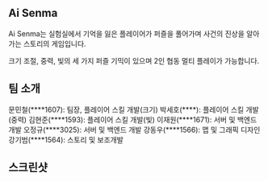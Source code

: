 ## Ai Senma

Ai Senma는 실험실에서 기억을 잃은 플레이어가 퍼즐을 풀어가며 사건의 진상을 알아가는 스토리의 게임입니다. 

크기 조절, 중력, 빛의 세 가지 퍼즐 기믹이 있으며 2인 협동 멀티 플레이가 가능합니다. 

## 팀 소개

문민철(\*\*\*\*1607): 팀장, 플레이어 스킬 개발(크기)
박세호(\*\*\*\*): 플레이어 스킬 개발(중력)
김현준(\*\*\*\*1593): 플레이어 스킬 개발(빛)
이재원(\*\*\*\*1671): 서버 및 백엔드 개발
오정규(\*\*\*\*3025): 서버 및 백엔드 개발
강동우(\*\*\*\*1566): 맵 및 그래픽 디자인
강기범(\*\*\*\*1564): 스토리 및 보조개발

## 스크린샷




